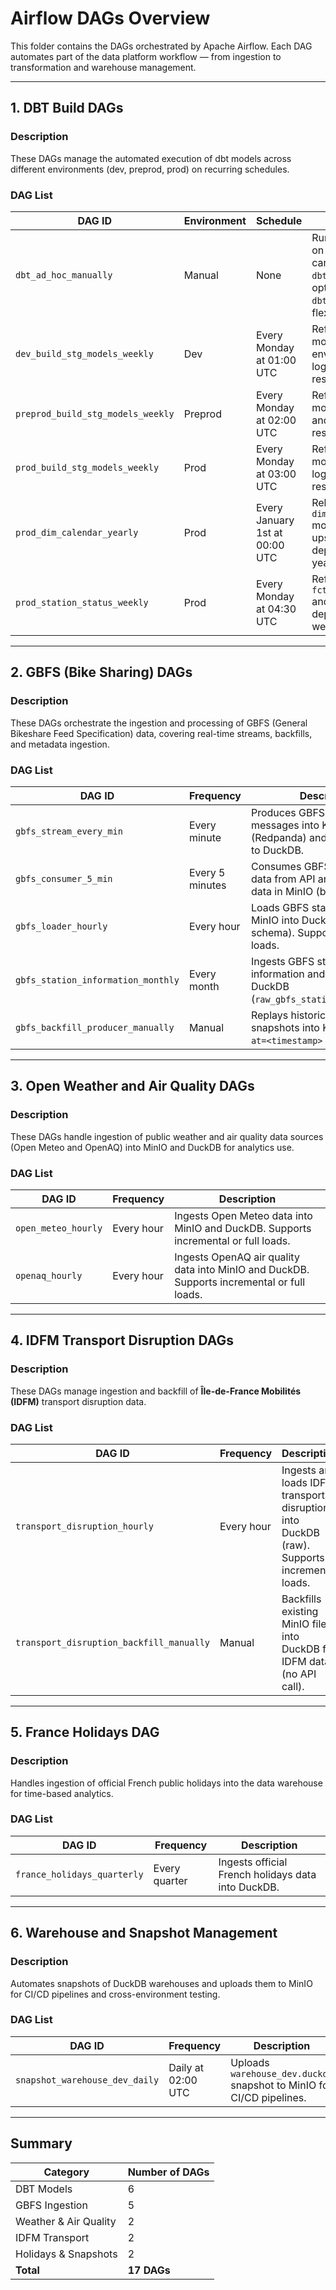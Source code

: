 # Airflow DAGs Overview

This folder contains the DAGs orchestrated by Apache Airflow.
Each DAG automates part of the data platform workflow — from ingestion to transformation and warehouse management.

---

## 1. DBT Build DAGs

### Description
These DAGs manage the automated execution of dbt models across different environments (dev, preprod, prod) on recurring schedules.

### DAG List

| DAG ID | Environment | Schedule | Description |
|--------|--------------|-----------|--------------|
| `dbt_ad_hoc_manually` | Manual | None | Runs dbt models on demand. You can specify `dbt_select` and optionally `dbt_exclude` for flexible builds. |
| `dev_build_stg_models_weekly` | Dev | Every Monday at 01:00 UTC | Refreshes staging models in the dev environment and logs dbt test results. |
| `preprod_build_stg_models_weekly` | Preprod | Every Monday at 02:00 UTC | Refreshes staging models in preprod and logs dbt test results. |
| `prod_build_stg_models_weekly` | Prod | Every Monday at 03:00 UTC | Refreshes staging models in prod and logs dbt test results. |
| `prod_dim_calendar_yearly` | Prod | Every January 1st at 00:00 UTC | Rebuilds the `dim_calendar` model and its upstream dependencies yearly. |
| `prod_station_status_weekly` | Prod | Every Monday at 04:30 UTC | Refreshes `fct_station_status` and its upstream dependencies weekly. |

---

## 2. GBFS (Bike Sharing) DAGs

### Description
These DAGs orchestrate the ingestion and processing of GBFS (General Bikeshare Feed Specification) data, covering real-time streams, backfills, and metadata ingestion.

### DAG List

| DAG ID | Frequency | Description |
|--------|------------|-------------|
| `gbfs_stream_every_min` | Every minute | Produces GBFS station status messages into Kafka (Redpanda) and logs metadata to DuckDB. |
| `gbfs_consumer_5_min` | Every 5 minutes | Consumes GBFS live station data from API and stores raw data in MinIO (bronze). |
| `gbfs_loader_hourly` | Every hour | Loads GBFS station status from MinIO into DuckDB (raw schema). Supports incremental loads. |
| `gbfs_station_information_monthly` | Every month | Ingests GBFS station information and loads it into DuckDB (`raw_gbfs_station_information`). |
| `gbfs_backfill_producer_manually` | Manual | Replays historical GBFS snapshots into Kafka using the `?at=<timestamp>` parameter. |

---

## 3. Open Weather and Air Quality DAGs

### Description
These DAGs handle ingestion of public weather and air quality data sources (Open Meteo and OpenAQ) into MinIO and DuckDB for analytics use.

### DAG List

| DAG ID | Frequency | Description |
|--------|------------|-------------|
| `open_meteo_hourly` | Every hour | Ingests Open Meteo data into MinIO and DuckDB. Supports incremental or full loads. |
| `openaq_hourly` | Every hour | Ingests OpenAQ air quality data into MinIO and DuckDB. Supports incremental or full loads. |

---

## 4. IDFM Transport Disruption DAGs

### Description
These DAGs manage ingestion and backfill of **Île-de-France Mobilités (IDFM)** transport disruption data.

### DAG List

| DAG ID | Frequency | Description |
|--------|------------|-------------|
| `transport_disruption_hourly` | Every hour | Ingests and loads IDFM transport disruptions into DuckDB (raw). Supports incremental loads. |
| `transport_disruption_backfill_manually` | Manual | Backfills existing MinIO files into DuckDB for IDFM data (no API call). |

---

## 5. France Holidays DAG

### Description
Handles ingestion of official French public holidays into the data warehouse for time-based analytics.

### DAG List

| DAG ID | Frequency | Description |
|--------|------------|-------------|
| `france_holidays_quarterly` | Every quarter | Ingests official French holidays data into DuckDB. |

---

## 6. Warehouse and Snapshot Management

### Description
Automates snapshots of DuckDB warehouses and uploads them to MinIO for CI/CD pipelines and cross-environment testing.

### DAG List

| DAG ID | Frequency | Description |
|--------|------------|-------------|
| `snapshot_warehouse_dev_daily` | Daily at 02:00 UTC | Uploads `warehouse_dev.duckdb` snapshot to MinIO for CI/CD pipelines. |


---

## Summary

| Category | Number of DAGs |
|-----------|----------------|
| DBT Models | 6 |
| GBFS Ingestion | 5 |
| Weather & Air Quality | 2 |
| IDFM Transport | 2 |
| Holidays & Snapshots | 2 |
| **Total** | **17 DAGs** |
